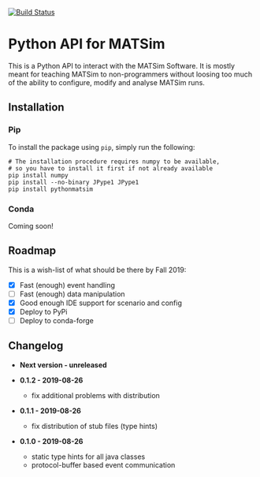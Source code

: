 [![Build Status](https://travis-ci.org/matsim-eth/python-matsim.svg?branch=master)](https://travis-ci.org/matsim-eth/python-matsim)

Python API for MATSim
=====================

This is a Python API to interact with the MATSim Software.
It is mostly meant for teaching MATSim to non-programmers without loosing too much
of the ability to configure, modify and analyse MATSim runs.

Installation
------------

### Pip

To install the package using `pip`, simply run the following:

```
# The installation procedure requires numpy to be available,
# so you have to install it first if not already available
pip install numpy
pip install --no-binary JPype1 JPype1
pip install pythonmatsim
```

### Conda

Coming soon!

Roadmap
---------

This is a wish-list of what should be there by Fall 2019:

* [x] Fast (enough) event handling
* [ ] Fast (enough) data manipulation
* [x] Good enough IDE support for scenario and config
* [x] Deploy to PyPi
* [ ] Deploy to conda-forge

Changelog
---------

- **Next version - unreleased**

- **0.1.2 - 2019-08-26**
    - fix additional problems with distribution

- **0.1.1 - 2019-08-26**
    - fix distribution of stub files (type hints)

- **0.1.0 - 2019-08-26**
    - static type hints for all java classes 
    - protocol-buffer based event communication
